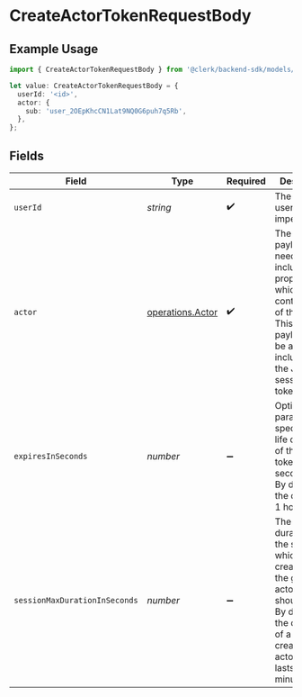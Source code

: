 # CreateActorTokenRequestBody

## Example Usage

```typescript
import { CreateActorTokenRequestBody } from '@clerk/backend-sdk/models/operations';

let value: CreateActorTokenRequestBody = {
  userId: '<id>',
  actor: {
    sub: 'user_2OEpKhcCN1Lat9NQ0G6puh7q5Rb',
  },
};
```

## Fields

| Field                         | Type                                                 | Required           | Description                                                                                                                                                                                   | Example                                               |
| ----------------------------- | ---------------------------------------------------- | ------------------ | --------------------------------------------------------------------------------------------------------------------------------------------------------------------------------------------- | ----------------------------------------------------- |
| `userId`                      | _string_                                             | :heavy_check_mark: | The ID of the user being impersonated.                                                                                                                                                        |                                                       |
| `actor`                       | [operations.Actor](../../models/operations/actor.md) | :heavy_check_mark: | The actor payload. It needs to include a sub property which should contain the ID of the actor.<br/>This whole payload will be also included in the JWT session token.                        | {<br/>"sub": "user_2OEpKhcCN1Lat9NQ0G6puh7q5Rb"<br/>} |
| `expiresInSeconds`            | _number_                                             | :heavy_minus_sign: | Optional parameter to specify the life duration of the actor token in seconds.<br/>By default, the duration is 1 hour.                                                                        |                                                       |
| `sessionMaxDurationInSeconds` | _number_                                             | :heavy_minus_sign: | The maximum duration that the session which will be created by the generated actor token should last.<br/>By default, the duration of a session created via an actor token, lasts 30 minutes. |                                                       |
